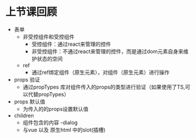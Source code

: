 # 上节课回顾

- 表单
  - 非受控组件和受控组件
    - 受控组件：通过react来管理的控件
    - 非受控组件：不通过react来管理的控件，而是通过dom元素自身来维护状态的空间
  - ref
    - 通过ref绑定组件（原生元素），对组件（原生元素）进行操作
- props 验证
  - 通过propTypes 库对组件传入的props的类型进行验证（如果使用了TS,可以代替propTypes）
- props 默认值
  - 为传入的的props设置默认值
- children
  - 组件包含的内容 -dialog
  - 与vue 以及 原生html 中的slot(插槽)